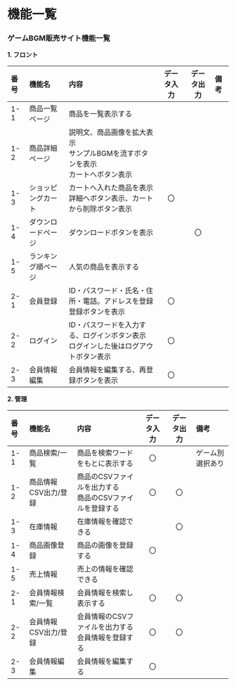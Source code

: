 # 機能一覧
### ゲームBGM販売サイト機能一覧

**1. フロント**

|番号|機能名|内容|データ入力|データ出力|備考|
|:---|:---|:---|:---:|:---:|:---|
|1-1|商品一覧ページ|商品を一覧表示する||||
|1-2|商品詳細ページ|説明文、商品画像を拡大表示<br>サンプルBGMを流すボタンを表示<br>カートへボタン表示||||
|1-3|ショッピングカート|カートへ入れた商品を表示<br>詳細へボタン表示、カートから削除ボタン表示|〇|||
|1-4|ダウンロードページ|ダウンロードボタンを表示||〇||
|1-5|ランキング順ページ|人気の商品を表示する||||
|2-1|会員登録|ID・パスワード・氏名・住所・電話。アドレスを登録<br>登録ボタンを表示|〇|||
|2-2|ログイン|ID・パスワードを入力する、ログインボタン表示<br>ログインした後はログアウトボタン表示|〇|||
|2-3|会員情報編集|会員情報を編集する、再登録ボタンを表示|〇|||

**2. 管理**

|番号|機能名|内容|データ入力|データ出力|備考|
|:---|:---|:---|:---:|:---:|:---|
|1-1|商品検索/一覧|商品を検索ワードをもとに表示する|〇||ゲーム別選択あり|
|1-2|商品情報CSV出力/登録|商品のCSVファイルを出力する<br>商品のCSVファイルを登録する|〇|〇||
|1-3|在庫情報|在庫情報を確認できる||〇||
|1-4|商品画像登録|商品の画像を登録する|〇|||
|1-5|売上情報|売上の情報を確認できる||||
|2-1|会員情報検索/一覧|会員情報を検索し表示する|〇|〇||
|2-2|会員情報CSV出力/登録|会員情報のCSVファイルを出力する<br>会員情報を登録する|〇|〇||
|2-3|会員情報編集|会員情報を編集する|〇|||

